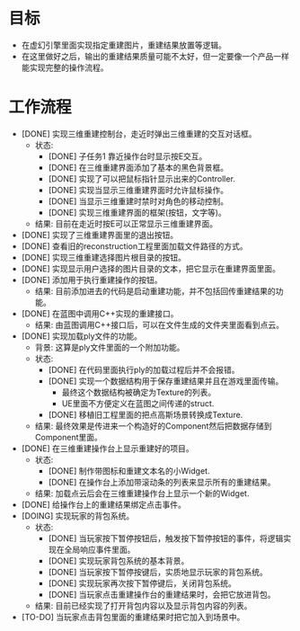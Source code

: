 # 目标
- 在虚幻引擎里面实现指定重建图片，重建结果放置等逻辑。
- 在这里做好之后，输出的重建结果质量可能不太好，但一定要像一个产品一样能实现完整的操作流程。

# 工作流程
- [DONE] 实现三维重建控制台，走近时弹出三维重建的交互对话框。
	- 状态:
		- [DONE] 子任务1 靠近操作台时显示按E交互。
		- [DONE] 在三维重建界面添加了基本的黑色背景框。
		- [DONE] 实现了可以把鼠标指针显示出来的Controller.
		- [DONE] 实现当显示三维重建界面时允许鼠标操作。
		- [DONE] 当显示三维重建时禁时对角色的移动控制。
		- [DONE] 实现三维重建界面的框架(按钮，文字等)。
	- 结果: 目前在走近时按E可以正常显示三维重建界面。
- [DONE] 实现了三维重建界面里的退出按钮。
- [DONE] 查看旧的reconstruction工程里面加载文件路径的方式。
- [DONE] 实现三维重建选择图片根目录的按钮。
- [DONE] 实现显示用户选择的图片目录的文本，把它显示在重建界面里面。
- [DONE] 添加用于执行重建操作的按钮。
	- 结果: 目前添加进去的代码是启动重建功能，并不包括回传重建结果的功能。
- [DONE] 在蓝图中调用C++实现的重建接口。
	- 结果: 由蓝图调用C++接口后，可以在文件生成的文件夹里面看到点云。
- [DONE] 实现加载ply文件的功能。
	- 背景: 这算是ply文件里面的一个附加功能。
	- 状态:
		- [DONE] 在代码里面执行ply的加载过程后并不会报错。
		- [DONE] 实现一个数据结构用于保存重建结果并且在游戏里面传输。
			- 最终这个数据结构被确定为Texture的列表。
			- UE里面不方便定义在蓝图之间传递的struct.
		- [DONE] 移植旧工程里面的把点高斯场景转换成Texture.
	- 结果: 最终效果是传进来一个构造好的Component然后把数据存储到Component里面。
- [DONE] 在三维重建操作台上显示重建好的项目。
	- 状态:
		- [DONE] 制作带图标和重建文本名的小Widget.
		- [DONE] 在操作台上添加带滚动条的列表来显示所有的重建结果。
	- 结果: 加载点云后会在三维重建操作台上显示一个新的Widget.
- [DONE] 给操作台上的重建结果绑定点击事件。
- [DOING] 实现玩家的背包系统。
	- 状态:
		- [DONE] 当玩家按下暂停按钮后，触发按下暂停按钮的事件，将逻辑实现在全局响应事件里面。
		- [DONE] 实现玩家背包系统的基本背景。
		- [DONE] 当玩家按下暂停按键后，实质地显示玩家的背包系统。
		- [DONE] 实现玩家再次按下暂停键后，关闭背包系统。
		- [DONE] 当玩家点击重建操作台的重建结果时，会把它放进背包。
	- 结果: 目前已经实现了打开背包内容以及显示背包内容的列表。
- [TO-DO] 当玩家点击背包里面的重建结果时把它加入到场景中。
